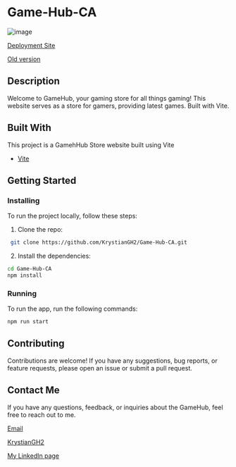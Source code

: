 # Game-Hub-CA

![image](https://iili.io/H4ZOvpe.jpg)



[Deployment Site](https://gamehubcakgc.netlify.app/)

[Old version](https://gamehubkgc.netlify.app/)



## Description

Welcome to GameHub, your gaming store for all things gaming! This website serves as a store for gamers, providing latest games. Built with Vite.

## Built With

This project is a GamehHub Store website built using Vite

- [Vite](https://vitejs.dev/)

## Getting Started

### Installing

To run the project locally, follow these steps:

1. Clone the repo:

```bash
 git clone https://github.com/KrystianGH2/Game-Hub-CA.git
```

2. Install the dependencies:

```bash
cd Game-Hub-CA
npm install
```

### Running

To run the app, run the following commands:

```bash
npm run start
```

## Contributing

Contributions are welcome! If you have any suggestions, bug reports, or feature requests, please open an issue or submit a pull request.

## Contact Me

If you have any questions, feedback, or inquiries about the GameHub, feel free to reach out to me.

[Email](mailto:kgcdronio@gmail.com)

[KrystianGH2](https://github.com/KrystianGH2)


[My LinkedIn page](https://www.linkedin.com/in/krystian-cruz-28a130269)

